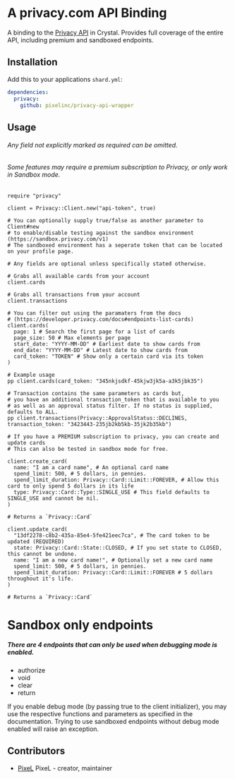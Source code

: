 # A privacy.com API Binding
A binding to the [Privacy API](http://developer.privacy.com) in Crystal.
Provides full coverage of the entire API, including premium and sandboxed endpoints.

## Installation
Add this to your applications `shard.yml`: 
```yaml
dependencies:
  privacy:
    github: pixelinc/privacy-api-wrapper
```

## Usage
###### Any field not explicitly marked as required can be omitted.
###### Some features may require a premium subscription to Privacy, or only work in Sandbox mode.
```crystal
require "privacy"

client = Privacy::Client.new("api-token", true)

# You can optionally supply true/false as another parameter to Client#new
# to enable/disable testing against the sandbox environment (https://sandbox.privacy.com/v1)
# The sandboxed environment has a seperate token that can be located on your profile page.

# Any fields are optional unless specifically stated otherwise.

# Grabs all available cards from your account
client.cards

# Grabs all transactions from your account
client.transactions

# You can filter out using the paramaters from the docs
# (https://developer.privacy.com/docs#endpoints-list-cards)
client.cards(
  page: 1 # Search the first page for a list of cards
  page_size: 50 # Max elements per page
  start_date: "YYYY-MM-DD" # Earliest date to show cards from
  end_date: "YYYY-MM-DD" # Latest date to show cards from
  card_token: "TOKEN" # Show only a certain card via its token
)

# Example usage
pp client.cards(card_token: "345nkjsdkf-45kjw3jk5a-a3k5jbk35")

# Transaction contains the same parameters as cards but,
# you have an additional transaction_token that is available to you 
# as well as an approval status filter. If no status is supplied, defaults to ALL.
pp client.transactions(Privacy::ApprovalStatus::DECLINES, transaction_token: "3423443-235jb2kb5kb-35jk2b35kb")

# If you have a PREMIUM subscription to privacy, you can create and update cards
# This can also be tested in sandbox mode for free.

client.create_card(
  name: "I am a card name", # An optional card name
  spend_limit: 500, # 5 dollars, in pennies.
  spend_limit_duration: Privacy::Card::Limit::FOREVER, # Allow this card to only spend 5 dollars in its life
  type: Privacy::Card::Type::SINGLE_USE # This field defaults to SINGLE_USE and cannot be nil.
)

# Returns a `Privacy::Card`

client.update_card(
  "13df2278-c8b2-435a-85e4-5fe421eec7ca", # The card token to be updated (REQUIRED)
  state: Privacy::Card::State::CLOSED, # If you set state to CLOSED, this cannot be undone.
  name: "I am a new card name!", # Optionally set a new card name
  spend_limit: 500, # 5 dollars, in pennies.
  spend_limit_duration: Privacy::Card::Limit::FOREVER # 5 dollars throughout it's life.
)

# Returns a `Privacy::Card`
```

# Sandbox only endpoints
##### There are 4 endpoints that can *only* be used when debugging mode is enabled.
- authorize
- void
- clear
- return

If you enable debug mode (by passing true to the client initializer), you may use the respective functions and parameters as specified in the documentation.
Trying to use sandboxed endpoints without debug mode enabled will raise an exception.

## Contributors

- [PixeL](https://github.com/pixelinc) PixeL - creator, maintainer
